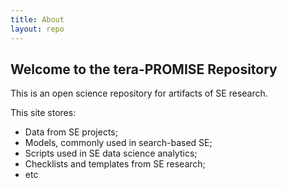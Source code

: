 ```yaml
---
title: About
layout: repo
---
```


## Welcome to the tera-PROMISE Repository

This is an open science repository for artifacts of SE research.

This site stores:

+ Data from SE projects;
+ Models, commonly used in search-based SE;
+ Scripts used in SE data science analytics;
+ Checklists and templates from SE research;
+ etc
